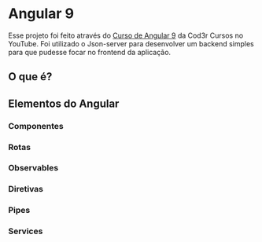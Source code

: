 # Angular 9

Esse projeto foi feito através do [Curso de Angular 9](https://www.youtube.com/playlist?list=PLdPPE0hUkt0rPyAkdhHIIquKbwrGUkvw3) da Cod3r Cursos no YouTube. Foi utilizado o Json-server para desenvolver um backend simples para que pudesse focar no frontend da aplicação.

## O que é?



## Elementos do Angular

### Componentes
### Rotas
### Observables
### Diretivas
### Pipes
### Services
